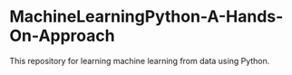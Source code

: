 # MachineLearningPython-A-Hands-On-Approach
This repository for learning machine learning from data using Python.

